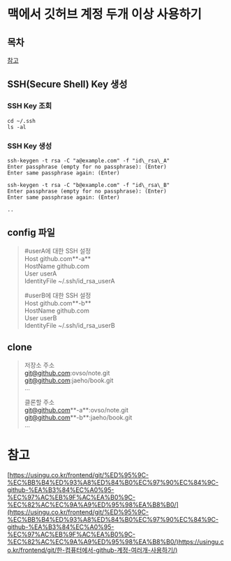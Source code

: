 # 맥에서 깃허브 계정 두개 이상 사용하기

## 목차

[참고](#참고)

## SSH(Secure Shell) Key 생성

### SSH Key 조회

```text
cd ~/.ssh
ls -al
```

### SSH Key 생성

```text
ssh-keygen -t rsa -C "a@example.com" -f "id\_rsa\_A"
Enter passphrase (empty for no passphrase): (Enter)  
Enter same passphrase again: (Enter)

ssh-keygen -t rsa -C "b@example.com" -f "id\_rsa\_B"
Enter passphrase (empty for no passphrase): (Enter)  
Enter same passphrase again: (Enter)

..
```



## config 파일

> #userA에 대한 SSH 설정  
> Host github.com**\-a**  
> HostName github.com  
> User userA  
> IdentityFile ~/.ssh/id\_rsa\_userA  
>
> #userB에 대한 SSH 설정  
> Host github.com**\-b**  
> HostName github.com  
> User userB  
> IdentityFile ~/.ssh/id\_rsa\_userB

## clone

> 저장소 주소  
> git@github.com:ovso/note.git  
> git@github.com:jaeho/book.git  
> ...  
>
> 클론할 주소  
> git@github.com**\-a**:ovso/note.git  
> git@github.com**\-b**:jaeho/book.git  
> ...

# 참고

[https://usingu.co.kr/frontend/git/%ED%95%9C-%EC%BB%B4%ED%93%A8%ED%84%B0%EC%97%90%EC%84%9C-github-%EA%B3%84%EC%A0%95-%EC%97%AC%EB%9F%AC%EA%B0%9C-%EC%82%AC%EC%9A%A9%ED%95%98%EA%B8%B0/](https://usingu.co.kr/frontend/git/%ED%95%9C-%EC%BB%B4%ED%93%A8%ED%84%B0%EC%97%90%EC%84%9C-github-%EA%B3%84%EC%A0%95-%EC%97%AC%EB%9F%AC%EA%B0%9C-%EC%82%AC%EC%9A%A9%ED%95%98%EA%B8%B0/)https://usingu.co.kr/frontend/git/한-컴퓨터에서-github-계정-여러개-사용하기/)
